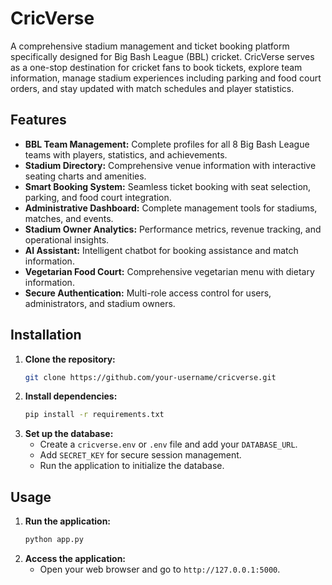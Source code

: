# CricVerse

A comprehensive stadium management and ticket booking platform specifically designed for Big Bash League (BBL) cricket. CricVerse serves as a one-stop destination for cricket fans to book tickets, explore team information, manage stadium experiences including parking and food court orders, and stay updated with match schedules and player statistics.

## Features

*   **BBL Team Management:** Complete profiles for all 8 Big Bash League teams with players, statistics, and achievements.
*   **Stadium Directory:** Comprehensive venue information with interactive seating charts and amenities.
*   **Smart Booking System:** Seamless ticket booking with seat selection, parking, and food court integration.
*   **Administrative Dashboard:** Complete management tools for stadiums, matches, and events.
*   **Stadium Owner Analytics:** Performance metrics, revenue tracking, and operational insights.
*   **AI Assistant:** Intelligent chatbot for booking assistance and match information.
*   **Vegetarian Food Court:** Comprehensive vegetarian menu with dietary information.
*   **Secure Authentication:** Multi-role access control for users, administrators, and stadium owners.

## Installation

1.  **Clone the repository:**
    ```bash
    git clone https://github.com/your-username/cricverse.git
    ```
2.  **Install dependencies:**
    ```bash
    pip install -r requirements.txt
    ```
4.  **Set up the database:**
    - Create a `cricverse.env` or `.env` file and add your `DATABASE_URL`.
    - Add `SECRET_KEY` for secure session management.
    - Run the application to initialize the database.

## Usage

1.  **Run the application:**
    ```bash
    python app.py
    ```
2.  **Access the application:**
    - Open your web browser and go to `http://127.0.0.1:5000`.
